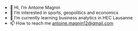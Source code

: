 - 👋 Hi, I’m Antoine Magnin
- 👀 I’m interested in sports, geopolitics and economics
- 🌱 I’m currently learning business analytics in HEC Lausanne
- 📫 How to reach me antoine.magnin12@gmail.com

<!---
AntoineMagninn/AntoineMagninn is a ✨ special ✨ repository because its `README.md` (this file) appears on your GitHub profile.
You can click the Preview link to take a look at your changes.
--->

